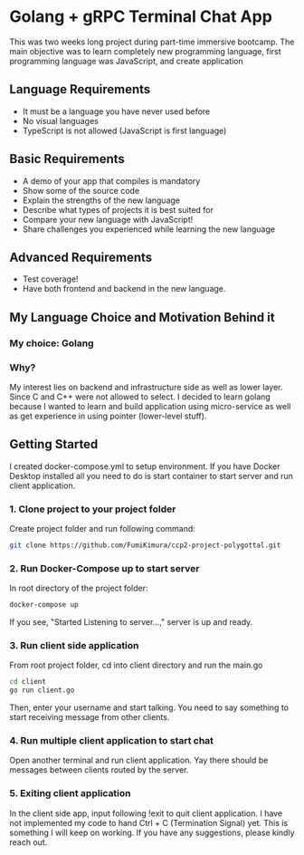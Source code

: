 # Golang + gRPC Terminal Chat App

This was two weeks long project during part-time immersive bootcamp. The main objective was to learn completely new programming language, first programming language was JavaScript, and create application

## Language Requirements

- It must be a language you have never used before
- No visual languages
- TypeScript is not allowed (JavaScript is first language)

## Basic Requirements

- A demo of your app that compiles is mandatory
- Show some of the source code
- Explain the strengths of the new language
- Describe what types of projects it is best suited for
- Compare your new language with JavaScript!
- Share challenges you experienced while learning the new language

## Advanced Requirements

- Test coverage!
- Have both frontend and backend in the new language.

## My Language Choice and Motivation Behind it

### My choice: **Golang**

### Why?

My interest lies on backend and infrastructure side as well as lower layer. Since C and C++ were not allowed to select. I decided to learn golang because I wanted to learn and build application using micro-service as well as get experience in using pointer (lower-level stuff).

## Getting Started

I created docker-compose.yml to setup environment. If you have Docker Desktop installed all you need to do is start container to start server and run client application.

### 1. Clone project to your project folder

Create project folder and run following command:

```bash
git clone https://github.com/FumiKimura/ccp2-project-polygottal.git
```

### 2. Run Docker-Compose up to start server

In root directory of the project folder:

```bash
docker-compose up
```

If you see, "Started Listening to server...," server is up and ready.

### 3. Run client side application

From root project folder, cd into client directory and run the main.go

```bash
cd client
go run client.go
```

Then, enter your username and start talking. You need to say something to start receiving message from other clients.

### 4. Run multiple client application to start chat

Open another terminal and run client application. Yay there should be messages between clients routed by the server.

### 5. Exiting client application

In the client side app, input following !exit to quit client application. I have not implemented my code to hand Ctrl + C (Termination Signal) yet. This is something I will keep on working. If you have any suggestions, please kindly reach out.
